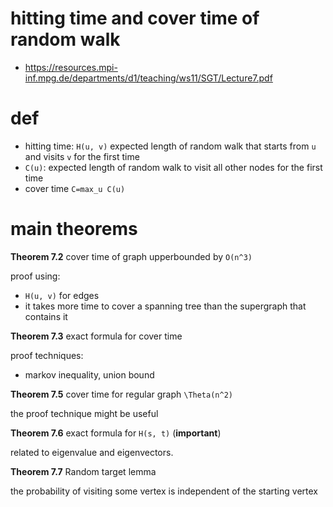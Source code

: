 # hitting time and cover time of random walk

- https://resources.mpi-inf.mpg.de/departments/d1/teaching/ws11/SGT/Lecture7.pdf

# def

- hitting time: `H(u, v)` expected length of random walk that starts from `u` and visits `v` for the first time
- `C(u)`: expected length of random walk to visit all other nodes for the first time
- cover time `C=max_u C(u)`

# main theorems

**Theorem 7.2** cover time of graph upperbounded by `O(n^3)`

proof using:

- `H(u, v)` for edges
- it takes more time to cover a spanning tree than the supergraph that contains it

**Theorem 7.3** exact formula for cover time

proof techniques:

- markov inequality, union bound

**Theorem 7.5** cover time for regular graph `\Theta(n^2)`

the proof technique might be useful

**Theorem 7.6** exact formula for `H(s, t)` (**important**)

related to eigenvalue and eigenvectors. 

**Theorem 7.7** Random target lemma

the probability of visiting some vertex is independent of the starting vertex

